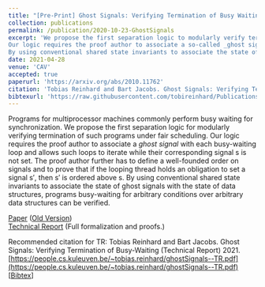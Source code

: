 ```yaml
---
title: "[Pre-Print] Ghost Signals: Verifying Termination of Busy Waiting"
collection: publications
permalink: /publication/2020-10-23-GhostSignals
excerpt: 'We propose the first separation logic to modularly verify termination of busy-waiting.
Our logic requires the proof author to associate a so-called _ghost signal_ with each busy-waiting loop and allows such loops to iterate while their corresponding signal is not set.
By using conventional shared state invariants to associate the state of ghost signals with the state of data structures, programs busy-waiting for arbitrary conditions over arbitrary data structures can be verified.'
date: 2021-04-28
venue: 'CAV'
accepted: true
paperurl: 'https://arxiv.org/abs/2010.11762'
citation: 'Tobias Reinhard and Bart Jacobs. Ghost Signals: Verifying Termination of Busy-Waiting (Extended Version). 2021.'
bibtexurl: 'https://raw.githubusercontent.com/tobireinhard/Publications/master/papers/ghostSignals.bib'
---
```


Programs for multiprocessor machines commonly perform busy waiting for synchronization.
We propose the first separation logic for modularly verifying termination of such programs under fair scheduling.
Our logic requires the proof author to associate a _ghost signal_ with each busy-waiting loop and allows such loops to iterate while their corresponding signal s is not set.
The proof author further has to define a well-founded order on signals and to prove that if the looping thread holds an obligation to set a signal s′, then s′ is ordered above s.
By using conventional shared state invariants to associate the state of ghost signals with the state of data structures, programs busy-waiting for arbitrary conditions over arbitrary data structures can be verified.


[Paper](https://arxiv.org/abs/2010.11762) ([Old Version](https://arxiv.org/pdf/2010.11762.pdf))  
[Technical Report](https://people.cs.kuleuven.be/~tobias.reinhard/ghostSignals--TR.pdf)
(Full formalization and proofs.)  


Recommended citation for TR: Tobias Reinhard and Bart Jacobs. Ghost Signals: Verifying Termination of Busy-Waiting (Technical Report) 2021. [https://people.cs.kuleuven.be/~tobias.reinhard/ghostSignals--TR.pdf](https://people.cs.kuleuven.be/~tobias.reinhard/ghostSignals--TR.pdf)  
[[Bibtex](https://raw.githubusercontent.com/tobireinhard/Publications/master/papers/ghostSignals.bib)]
